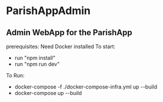# ParishAppAdmin
Admin WebApp for the ParishApp
 -----------------
 prerequisites:
 Need Docker installed
 To start:
 - run "npm install"
 - run "npm run dev"
 
To Run:

- docker-compose -f ./docker-compose-infra.yml up --build
- docker-compose up --build